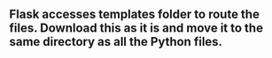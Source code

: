 ## Flask accesses templates folder to route the files. Download this as it is and move it to the same directory as all the Python files.
